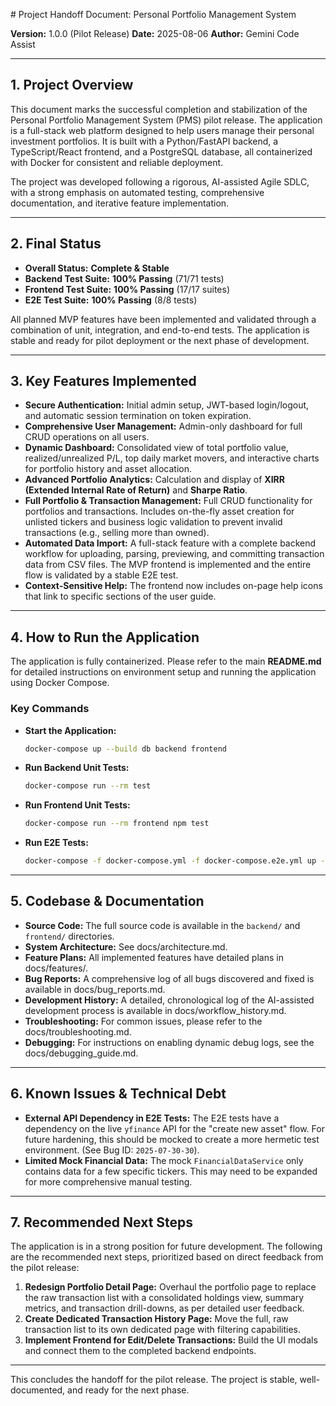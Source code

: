 ﻿﻿﻿﻿﻿﻿﻿﻿﻿﻿# Project Handoff Document: Personal Portfolio Management System

**Version:** 1.0.0 (Pilot Release)
**Date:** 2025-08-06
**Author:** Gemini Code Assist

---

## 1. Project Overview

This document marks the successful completion and stabilization of the Personal Portfolio Management System (PMS) pilot release. The application is a full-stack web platform designed to help users manage their personal investment portfolios. It is built with a Python/FastAPI backend, a TypeScript/React frontend, and a PostgreSQL database, all containerized with Docker for consistent and reliable deployment.

The project was developed following a rigorous, AI-assisted Agile SDLC, with a strong emphasis on automated testing, comprehensive documentation, and iterative feature implementation.

---

## 2. Final Status

*   **Overall Status:** **Complete & Stable**
*   **Backend Test Suite:** **100% Passing** (71/71 tests)
*   **Frontend Test Suite:** **100% Passing** (17/17 suites)
*   **E2E Test Suite:** **100% Passing** (8/8 tests)

All planned MVP features have been implemented and validated through a combination of unit, integration, and end-to-end tests. The application is stable and ready for pilot deployment or the next phase of development.

---

## 3. Key Features Implemented

*   **Secure Authentication:** Initial admin setup, JWT-based login/logout, and automatic session termination on token expiration.
*   **Comprehensive User Management:** Admin-only dashboard for full CRUD operations on all users.
*   **Dynamic Dashboard:** Consolidated view of total portfolio value, realized/unrealized P/L, top daily market movers, and interactive charts for portfolio history and asset allocation.
*   **Advanced Portfolio Analytics:** Calculation and display of **XIRR (Extended Internal Rate of Return)** and **Sharpe Ratio**.
*   **Full Portfolio & Transaction Management:** Full CRUD functionality for portfolios and transactions. Includes on-the-fly asset creation for unlisted tickers and business logic validation to prevent invalid transactions (e.g., selling more than owned).
*   **Automated Data Import:** A full-stack feature with a complete backend workflow for uploading, parsing, previewing, and committing transaction data from CSV files. The MVP frontend is implemented and the entire flow is validated by a stable E2E test.
*   **Context-Sensitive Help:** The frontend now includes on-page help icons that link to specific sections of the user guide.

---

## 4. How to Run the Application

The application is fully containerized. Please refer to the main **README.md** for detailed instructions on environment setup and running the application using Docker Compose.

### Key Commands

*   **Start the Application:**
    ```bash
    docker-compose up --build db backend frontend
    ```
*   **Run Backend Unit Tests:**
    ```bash
    docker-compose run --rm test
    ```
*   **Run Frontend Unit Tests:**
    ```bash
    docker-compose run --rm frontend npm test
    ```
*   **Run E2E Tests:**
    ```bash
    docker-compose -f docker-compose.yml -f docker-compose.e2e.yml up --build --abort-on-container-exit --exit-code-from e2e-tests db redis backend frontend e2e-tests
    ```

---

## 5. Codebase & Documentation

*   **Source Code:** The full source code is available in the `backend/` and `frontend/` directories.
*   **System Architecture:** See docs/architecture.md.
*   **Feature Plans:** All implemented features have detailed plans in docs/features/.
*   **Bug Reports:** A comprehensive log of all bugs discovered and fixed is available in docs/bug_reports.md.
*   **Development History:** A detailed, chronological log of the AI-assisted development process is available in docs/workflow_history.md.
*   **Troubleshooting:** For common issues, please refer to the docs/troubleshooting.md.
*   **Debugging:** For instructions on enabling dynamic debug logs, see the docs/debugging_guide.md.

---

## 6. Known Issues & Technical Debt

*   **External API Dependency in E2E Tests:** The E2E tests have a dependency on the live `yfinance` API for the "create new asset" flow. For future hardening, this should be mocked to create a more hermetic test environment. (See Bug ID: `2025-07-30-30`).
*   **Limited Mock Financial Data:** The mock `FinancialDataService` only contains data for a few specific tickers. This may need to be expanded for more comprehensive manual testing.

---

## 7. Recommended Next Steps

The application is in a strong position for future development. The following are the recommended next steps, prioritized based on direct feedback from the pilot release:

1.  **Redesign Portfolio Detail Page:** Overhaul the portfolio page to replace the raw transaction list with a consolidated holdings view, summary metrics, and transaction drill-downs, as per detailed user feedback.
2.  **Create Dedicated Transaction History Page:** Move the full, raw transaction list to its own dedicated page with filtering capabilities.
3.  **Implement Frontend for Edit/Delete Transactions:** Build the UI modals and connect them to the completed backend endpoints.

---

This concludes the handoff for the pilot release. The project is stable, well-documented, and ready for the next phase.